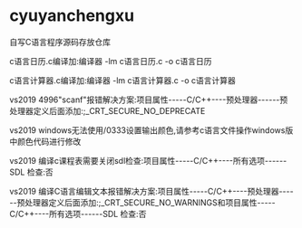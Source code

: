 # cyuyanchengxu
自写C语言程序源码存放仓库  
  
c语言日历.c编译加:编译器 -lm c语言日历.c -o c语言日历    
  
c语言计算器.c编译加:编译器 -lm c语言计算器.c -o c语言计算器   
  
vs2019 4996"scanf"报错解决方案:项目属性-----C/C++----预处理器------预处理器定义后面添加:;_CRT_SECURE_NO_DEPRECATE  
  
vs2019 windows无法使用/0333设置输出颜色,请参考c语言文件操作windows版中颜色代码进行修改  

vs2019 编译c课程表需要关闭sdl检查:项目属性-----C/C++----所有选项------SDL 检查:否  

vs2019 编译C语言编辑文本报错解决方案:项目属性-----C/C++----预处理器------预处理器定义后面添加:;_CRT_SECURE_NO_WARNINGS和项目属性-----C/C++----所有选项------SDL 检查:否  

